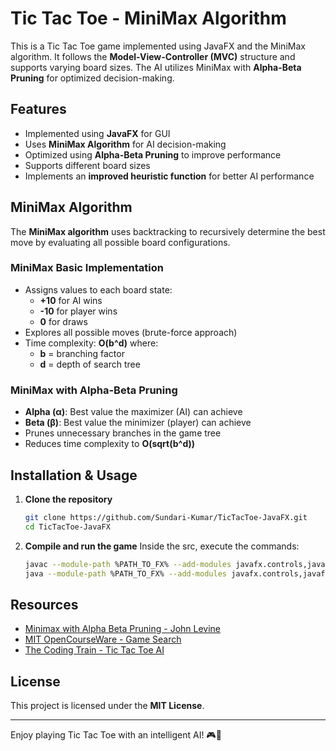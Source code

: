 # Tic Tac Toe - MiniMax Algorithm

This is a Tic Tac Toe game implemented using JavaFX and the MiniMax algorithm. It follows the **Model-View-Controller (MVC)** structure and supports varying board sizes. The AI utilizes MiniMax with **Alpha-Beta Pruning** for optimized decision-making.

## **Features**
- Implemented using **JavaFX** for GUI
- Uses **MiniMax Algorithm** for AI decision-making
- Optimized using **Alpha-Beta Pruning** to improve performance
- Supports different board sizes
- Implements an **improved heuristic function** for better AI performance

## **MiniMax Algorithm**
The **MiniMax algorithm** uses backtracking to recursively determine the best move by evaluating all possible board configurations.

### **MiniMax Basic Implementation**
- Assigns values to each board state:
  - **+10** for AI wins
  - **-10** for player wins
  - **0** for draws
- Explores all possible moves (brute-force approach)
- Time complexity: **O(b^d)** where:
  - **b** = branching factor
  - **d** = depth of search tree

### **MiniMax with Alpha-Beta Pruning**
- **Alpha (α)**: Best value the maximizer (AI) can achieve
- **Beta (β)**: Best value the minimizer (player) can achieve
- Prunes unnecessary branches in the game tree
- Reduces time complexity to **O(sqrt(b^d))**

## **Installation & Usage**

1. **Clone the repository**
   ```sh
   git clone https://github.com/Sundari-Kumar/TicTacToe-JavaFX.git
   cd TicTacToe-JavaFX
   ```
2. **Compile and run the game**
   Inside the src, execute the commands:
   ```sh
   javac --module-path %PATH_TO_FX% --add-modules javafx.controls,javafx.fxml -d bin game/*.java ai/*.java
   java --module-path %PATH_TO_FX% --add-modules javafx.controls,javafx.fxml -cp bin game.TicTacToe
   ```

## **Resources**
- [Minimax with Alpha Beta Pruning - John Levine](https://en.wikipedia.org/wiki/Alpha%E2%80%93beta_pruning)
- [MIT OpenCourseWare - Game Search](https://ocw.mit.edu/courses/electrical-engineering-and-computer-science/)
- [The Coding Train - Tic Tac Toe AI](https://www.youtube.com/watch?v=trKjYdBASyQ)

## **License**
This project is licensed under the **MIT License**.

---

Enjoy playing Tic Tac Toe with an intelligent AI! 🎮🤖
